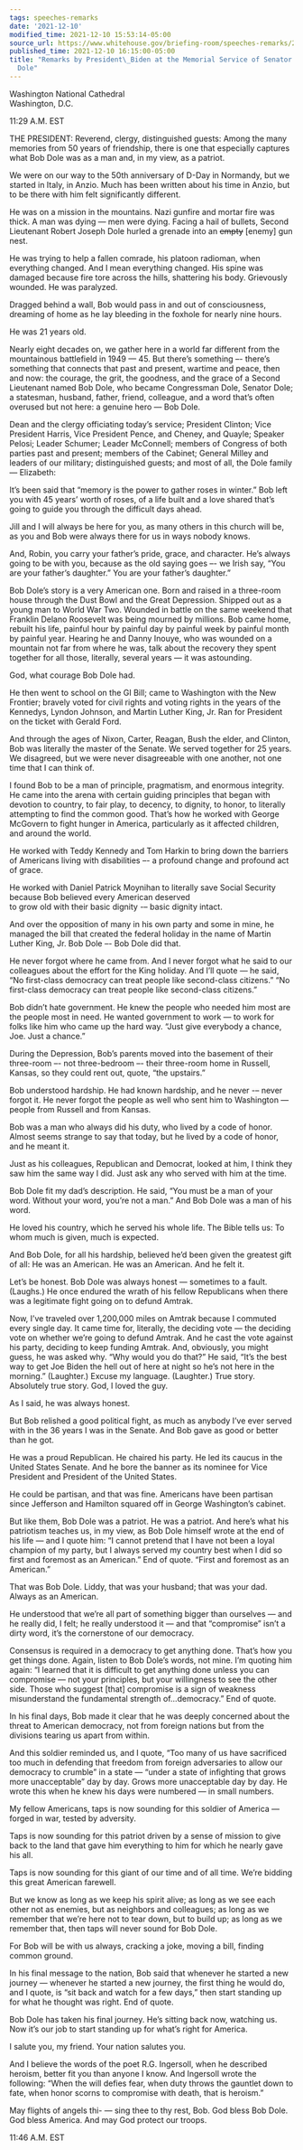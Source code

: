 ```yaml
---
tags: speeches-remarks
date: '2021-12-10'
modified_time: 2021-12-10 15:53:14-05:00
source_url: https://www.whitehouse.gov/briefing-room/speeches-remarks/2021/12/10/remarks-by-president-biden-at-the-memorial-service-of-senator-robert-j-dole/
published_time: 2021-12-10 16:15:00-05:00
title: "Remarks by President\_Biden at the Memorial Service of Senator Robert J.\_\
  Dole"
---
```

 
Washington National Cathedral  
Washington, D.C.

11:29 A.M. EST  
  
THE PRESIDENT: Reverend, clergy, distinguished guests: Among the many
memories from 50 years of friendship, there is one that especially
captures what Bob Dole was as a man and, in my view, as a patriot.  
  
We were on our way to the 50th anniversary of D-Day in Normandy, but we
started in Italy, in Anzio. Much has been written about his time in
Anzio, but to be there with him felt significantly different.  
  
He was on a mission in the mountains. Nazi gunfire and mortar fire was
thick. A man was dying — men were dying. Facing a hail of bullets,
Second Lieutenant Robert Joseph Dole hurled a grenade into an
<s>empty</s> \[enemy\] gun nest.  
  
He was trying to help a fallen comrade, his platoon radioman, when
everything changed. And I mean everything changed. His spine was damaged
because fire tore across the hills, shattering his body. Grievously
wounded. He was paralyzed.  
  
Dragged behind a wall, Bob would pass in and out of consciousness,
dreaming of home as he lay bleeding in the foxhole for nearly nine
hours.  
  
He was 21 years old.  
  
Nearly eight decades on, we gather here in a world far different from
the mountainous battlefield in 1949 — 45. But there’s something –-
there’s something that connects that past and present, wartime and
peace, then and now: the courage, the grit, the goodness, and the grace
of a Second Lieutenant named Bob Dole, who became Congressman Dole,
Senator Dole; a statesman, husband, father, friend, colleague, and a
word that’s often overused but not here: a genuine hero — Bob Dole.  
  
Dean and the clergy officiating today’s service; President Clinton; Vice
President Harris, Vice President Pence, and Cheney, and Quayle; Speaker
Pelosi; Leader Schumer; Leader McConnell; members of Congress of both
parties past and present; members of the Cabinet; General Milley and
leaders of our military; distinguished guests; and most of all, the Dole
family — Elizabeth:  
  
It’s been said that “memory is the power to gather roses in winter.” Bob
left you with 45 years’ worth of roses, of a life built and a love
shared that’s going to guide you through the difficult days ahead.  
  
Jill and I will always be here for you, as many others in this church
will be, as you and Bob were always there for us in ways nobody knows.  
  
And, Robin, you carry your father’s pride, grace, and character. He’s
always going to be with you, because as the old saying goes –- we Irish
say, “You are your father’s daughter.” You are your father’s
daughter.”  
  
Bob Dole’s story is a very American one. Born and raised in a three-room
house through the Dust Bowl and the Great Depression. Shipped out as a
young man to World War Two. Wounded in battle on the same weekend that
Franklin Delano Roosevelt was being mourned by millions. Bob came home,
rebuilt his life, painful hour by painful day by painful week by painful
month by painful year. Hearing he and Danny Inouye, who was wounded on a
mountain not far from where he was, talk about the recovery they spent
together for all those, literally, several years — it was astounding.  
  
God, what courage Bob Dole had.  
  
He then went to school on the GI Bill; came to Washington with the New
Frontier; bravely voted for civil rights and voting rights in the years
of the Kennedys, Lyndon Johnson, and Martin Luther King, Jr. Ran for
President on the ticket with Gerald Ford.  
  
And through the ages of Nixon, Carter, Reagan, Bush the elder, and
Clinton, Bob was literally the master of the Senate. We served together
for 25 years. We disagreed, but we were never disagreeable with one
another, not one time that I can think of.  
  
I found Bob to be a man of principle, pragmatism, and enormous
integrity. He came into the arena with certain guiding principles that
began with devotion to country, to fair play, to decency, to dignity, to
honor, to literally attempting to find the common good. That’s how he
worked with George McGovern to fight hunger in America, particularly as
it affected children, and around the world.  
  
He worked with Teddy Kennedy and Tom Harkin to bring down the barriers
of Americans living with disabilities –- a profound change and profound
act of grace.  
  
He worked with Daniel Patrick Moynihan to literally save Social Security
because Bob believed every American deserved  
to grow old with their basic dignity -– basic dignity intact.  
  
And over the opposition of many in his own party and some in mine, he
managed the bill that created the federal holiday in the name of Martin
Luther King, Jr. Bob Dole –- Bob Dole did that.  
  
He never forgot where he came from. And I never forgot what he said to
our colleagues about the effort for the King holiday. And I’ll quote —
he said, “No first-class democracy can treat people like second-class
citizens.” “No first-class democracy can treat people like second-class
citizens.”  
  
Bob didn’t hate government. He knew the people who needed him most are
the people most in need. He wanted government to work — to work for
folks like him who came up the hard way. “Just give everybody a chance,
Joe. Just a chance.”  
  
During the Depression, Bob’s parents moved into the basement of their
three-room –- not three-bedroom –- their three-room home in Russell,
Kansas, so they could rent out, quote, “the upstairs.”  
  
Bob understood hardship. He had known hardship, and he never -– never
forgot it. He never forgot the people as well who sent him to Washington
— people from Russell and from Kansas.  
  
Bob was a man who always did his duty, who lived by a code of honor.
Almost seems strange to say that today, but he lived by a code of honor,
and he meant it.  
  
Just as his colleagues, Republican and Democrat, looked at him, I think
they saw him the same way I did. Just ask any who served with him at the
time.  
  
Bob Dole fit my dad’s description. He said, “You must be a man of your
word. Without your word, you’re not a man.” And Bob Dole was a man of
his word.  
  
He loved his country, which he served his whole life. The Bible tells
us: To whom much is given, much is expected.  
  
And Bob Dole, for all his hardship, believed he’d been given the
greatest gift of all: He was an American. He was an American. And he
felt it.  
  
Let’s be honest. Bob Dole was always honest — sometimes to a fault.
(Laughs.) He once endured the wrath of his fellow Republicans when there
was a legitimate fight going on to defund Amtrak.  
  
Now, I’ve traveled over 1,200,000 miles on Amtrak because I commuted
every single day. It came time for, literally, the deciding vote — the
deciding vote on whether we’re going to defund Amtrak. And he cast the
vote against his party, deciding to keep funding Amtrak. And, obviously,
you might guess, he was asked why. “Why would you do that?” He said,
“It’s the best way to get Joe Biden the hell out of here at night so
he’s not here in the morning.” (Laughter.) Excuse my language.
(Laughter.) True story. Absolutely true story. God, I loved the guy.  
  
As I said, he was always honest.  
  
But Bob relished a good political fight, as much as anybody I’ve ever
served with in the 36 years I was in the Senate. And Bob gave as good or
better than he got.  
  
He was a proud Republican. He chaired his party. He led its caucus in
the United States Senate. And he bore the banner as its nominee for Vice
President and President of the United States.  
  
He could be partisan, and that was fine. Americans have been partisan
since Jefferson and Hamilton squared off in George Washington’s
cabinet.  
  
But like them, Bob Dole was a patriot. He was a patriot. And here’s what
his patriotism teaches us, in my view, as Bob Dole himself wrote at the
end of his life — and I quote him: “I cannot pretend that I have not
been a loyal champion of my party, but I always served my country best
when I did so first and foremost as an American.” End of quote. “First
and foremost as an American.”  
  
That was Bob Dole. Liddy, that was your husband; that was your dad.
Always as an American.  
  
He understood that we’re all part of something bigger than ourselves —
and he really did, I felt; he really understood it — and that
“compromise” isn’t a dirty word, it’s the cornerstone of our
democracy.  
  
Consensus is required in a democracy to get anything done. That’s how
you get things done. Again, listen to Bob Dole’s words, not mine. I’m
quoting him again: “I learned that it is difficult to get anything done
unless you can compromise — not your principles, but your willingness to
see the other side. Those who suggest \[that\] compromise is a sign of
weakness misunderstand the fundamental strength of…democracy.” End of
quote.  
  
In his final days, Bob made it clear that he was deeply concerned about
the threat to American democracy, not from foreign nations but from the
divisions tearing us apart from within.  
  
And this soldier reminded us, and I quote, “Too many of us have
sacrificed too much in defending that freedom from foreign adversaries
to allow our democracy to crumble” in a state — “under a state of
infighting that grows more unacceptable” day by day. Grows more
unacceptable day by day. He wrote this when he knew his days were
numbered — in small numbers.  
  
My fellow Americans, taps is now sounding for this soldier of America —
forged in war, tested by adversity.  
  
Taps is now sounding for this patriot driven by a sense of mission to
give back to the land that gave him everything to him for which he
nearly gave his all.  
  
Taps is now sounding for this giant of our time and of all time. We’re
bidding this great American farewell.  
  
But we know as long as we keep his spirit alive; as long as we see each
other not as enemies, but as neighbors and colleagues; as long as we
remember that we’re here not to tear down, but to build up; as long as
we remember that, then taps will never sound for Bob Dole.  
  
For Bob will be with us always, cracking a joke, moving a bill, finding
common ground.  
  
In his final message to the nation, Bob said that whenever he started a
new journey — whenever he started a new journey, the first thing he
would do, and I quote, is “sit back and watch for a few days,” then
start standing up for what he thought was right. End of quote.  
  
Bob Dole has taken his final journey. He’s sitting back now, watching
us. Now it’s our job to start standing up for what’s right for
America.  
  
I salute you, my friend. Your nation salutes you.  
  
And I believe the words of the poet R.G. Ingersoll, when he described
heroism, better fit you than anyone I know. And Ingersoll wrote the
following: “When the will defies fear, when duty throws the gauntlet
down to fate, when honor scorns to compromise with death, that is
heroism.”  
  
May flights of angels thi- — sing thee to thy rest, Bob. God bless Bob
Dole. God bless America. And may God protect our troops.  
  
11:46 A.M. EST
